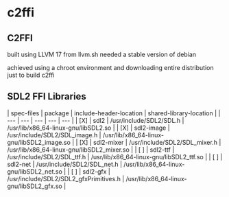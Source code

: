 # c2ffi

## C2FFI 

built using LLVM 17 from llvm.sh needed a stable version of debian 

achieved using a chroot environment and downloading entire distribution just to build c2ffi

## SDL2 FFI Libraries

| spec-files |  package |    include-header-location |       shared-library-location |
| ---        | ---      |  ---     |  ---                       | --- |
| [X] | sdl2    |      /usr/include/SDL2/SDL.h               |    /usr/lib/x86_64-linux-gnu/libSDL2.so |
| [X] | sdl2-image |   /usr/include/SDL2/SDL_image.h         |    /usr/lib/x86_64-linux-gnu/libSDL2_image.so |
| [X] | sdl2-mixer |   /usr/include/SDL2/SDL_mixer.h         |    /usr/lib/x86_64-linux-gnu/libSDL2_mixer.so |
| [ ] | sdl2-ttf   |   /usr/include/SDL2/SDL_ttf.h           |    /usr/lib/x86_64-linux-gnu/libSDL2_ttf.so |
| [ ] | sdl2-net   |   /usr/include/SDL2/SDL_net.h           |     /usr/lib/x86_64-linux-gnu/libSDL2_net.so |
| [ ] | sdl2-gfx   |   /usr/include/SDL2/SDL2_gfxPrimitives.h |   /usr/lib/x86_64-linux-gnu/libSDL2_gfx.so |












